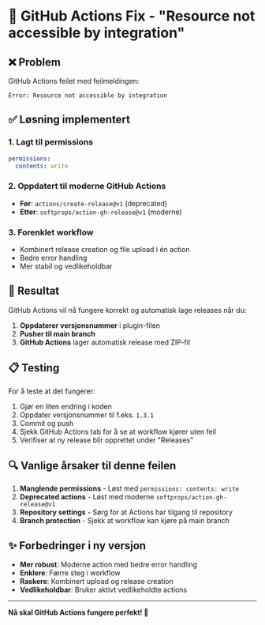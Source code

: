 # 🔧 GitHub Actions Fix - "Resource not accessible by integration"

## ❌ Problem
GitHub Actions feilet med feilmeldingen:
```
Error: Resource not accessible by integration
```

## ✅ Løsning implementert

### 1. **Lagt til permissions**
```yaml
permissions:
  contents: write
```

### 2. **Oppdatert til moderne GitHub Actions**
- **Før**: `actions/create-release@v1` (deprecated)
- **Etter**: `softprops/action-gh-release@v1` (moderne)

### 3. **Forenklet workflow**
- Kombinert release creation og file upload i én action
- Bedre error handling
- Mer stabil og vedlikeholdbar

## 🚀 Resultat

GitHub Actions vil nå fungere korrekt og automatisk lage releases når du:

1. **Oppdaterer versjonsnummer** i plugin-filen
2. **Pusher til main branch**
3. **GitHub Actions** lager automatisk release med ZIP-fil

## 📋 Testing

For å teste at det fungerer:

1. Gjør en liten endring i koden
2. Oppdater versjonsnummer til f.eks. `1.3.1`
3. Commit og push
4. Sjekk GitHub Actions tab for å se at workflow kjører uten feil
5. Verifiser at ny release blir opprettet under "Releases"

## 🔍 Vanlige årsaker til denne feilen

1. **Manglende permissions** - Løst med `permissions: contents: write`
2. **Deprecated actions** - Løst med moderne `softprops/action-gh-release@v1`
3. **Repository settings** - Sørg for at Actions har tilgang til repository
4. **Branch protection** - Sjekk at workflow kan kjøre på main branch

## ✨ Forbedringer i ny versjon

- **Mer robust**: Moderne action med bedre error handling
- **Enklere**: Færre steg i workflow
- **Raskere**: Kombinert upload og release creation
- **Vedlikeholdbar**: Bruker aktivt vedlikeholdte actions

---

**Nå skal GitHub Actions fungere perfekt! 🎉**